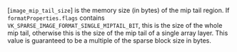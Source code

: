 [`image_mip_tail_size`] is the memory size (in bytes) of the mip tail
region.
If `formatProperties.flags` contains
`VK_SPARSE_IMAGE_FORMAT_SINGLE_MIPTAIL_BIT`, this is the size of the
whole mip tail, otherwise this is the size of the mip tail of a single
array layer.
This value is guaranteed to be a multiple of the sparse block size in
bytes.